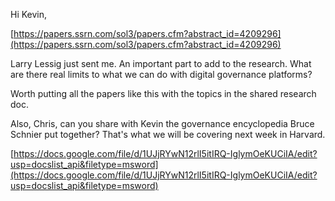Hi Kevin,

[https://papers.ssrn.com/sol3/papers.cfm?abstract_id=4209296](https://papers.ssrn.com/sol3/papers.cfm?abstract_id=4209296)

Larry Lessig just sent me. An important part to add to the research. What are there real limits to what we can do with digital governance platforms?

Worth putting all the papers like this with the topics in the shared research doc.

Also, Chris, can you share with Kevin the governance encyclopedia Bruce Schnier put together? That's what we will be covering next week in Harvard.

[https://docs.google.com/file/d/1UJjRYwN12rlI5itIRQ-IglymOeKUCiIA/edit?usp=docslist_api&filetype=msword](https://docs.google.com/file/d/1UJjRYwN12rlI5itIRQ-IglymOeKUCiIA/edit?usp=docslist_api&filetype=msword)